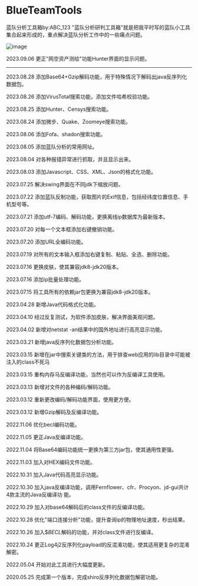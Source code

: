 # BlueTeamTools
蓝队分析工具箱by:ABC_123
"蓝队分析研判工具箱"就是把我平时写的蓝队小工具集合起来形成的，重点解决蓝队分析工作中的一些痛点问题。

![image](https://github.com/abc123info/BlueTeamTools/assets/143333826/c4cf3d1c-02f1-4b8c-9e8c-088a26be6358)


2023.09.06 更正"网空资产测绘"功能Hunter界面的显示问题。

---

2023.08.28 添加Base64+Gzip解码功能，用于特殊情况下解码出java反序列化数据包。 

2023.08.26 添加VirusTotal搜索功能，添加文件哈希校验功能。

2023.08.25 添加Hunter、Censys搜索功能。

2023.08.24 添加微步、Quake、Zoomeye搜索功能。

2023.08.06 添加Fofa、shadon搜索功能。

2023.08.05 添加蓝队分析的常用网址。

2023.08.04 对各种报错异常进行抓取，并且显示出来。

2023.08.03 添加Javascript、CSS、XML、Json的格式化功能。

2023.07.25 解决swing界面在不同jdk下缩放问题。

2023.07.22 添加蓝队反制功能，获取图片的Exif信息，包括经纬度位置信息、手机型号等。

2023.07.21 添加utf-7编码、解码功能，更换离线ip数据库为最新版本。

2023.07.20 对每一个文本框添加右键撤销功能。

2023.07.20 添加URL全编码功能。

2023.07.19 对所有的文本输入框添加右键复制、粘贴、全选、删除功能。

2023.07.16 更换皮肤，使其兼容jdk8-jdk20版本。

2023.07.16 添加ip批量处理功能。


2023.07.15 将工具所有的依赖jar包更换为兼容jdk8-jdk20版本。

2023.04.28 新增Java代码格式化功能。

2023.04.10 经过反复测试，为软件添加皮肤，解决界面美观问题。

2023.04.02 新增对netstat -an结果中的国外地址进行高亮显示功能。

2023.03.21 新增java反序列化数据包分析功能。

2023.03.15 新增在jar中搜索关键类的方法，用于排查web应用的lib目录中可能被注入的class不死马

2023.03.15 重构内存马反编译功能，当然也可以作为反编译工具使用。

2023.03.13 新增对文件的各种编码/解码功能。

2023.03.12 重新更改编码/解码功能界面，使用更方便。

2023.03.12 新增Gzip解码及反编译功能。

2022.11.06 优化becl编码功能。

2022.11.05 更正Java反编译功能。

2022.11.04 将Base64编码功能统一更换为第三方jar包，使其通用性更强。

2022.11.03 加入对HEX编码文件功能。

2022.10.31 加入Java代码高亮显示功能。

2022.10.30 加入java反编译功能，调用Fernflower、cfr、Procyon、jd-gui共计4款主流的Java反编译功
能。

2022.10.29 加入对base64解码后的class文件的反编译功能。

2022.10.28 优化"端口连接分析"功能，提升查询ip的物理地址速度，秒出结果。

2022.10.26 加入$$BECL$解码的功能，并对class文件进行反编译。

2022.10.24 更正Log4j2反序列化payload的反混淆功能，使其适用更复杂的混淆解密。

2022.05.04 开始对此工具进行大幅度更新。

2020.05.25 完成第一个版本，完成shiro反序列化数据包解密功能。
